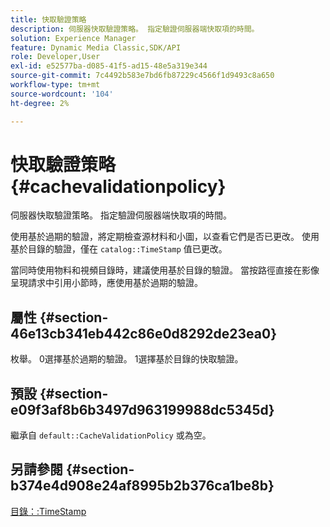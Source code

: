 ```yaml
---
title: 快取驗證策略
description: 伺服器快取驗證策略。 指定驗證伺服器端快取項的時間。
solution: Experience Manager
feature: Dynamic Media Classic,SDK/API
role: Developer,User
exl-id: e52577ba-d085-41f5-ad15-48e5a319e344
source-git-commit: 7c4492b583e7bd6fb87229c4566f1d9493c8a650
workflow-type: tm+mt
source-wordcount: '104'
ht-degree: 2%

---
```


# 快取驗證策略{#cachevalidationpolicy}

伺服器快取驗證策略。 指定驗證伺服器端快取項的時間。

使用基於過期的驗證，將定期檢查源材料和小圖，以查看它們是否已更改。 使用基於目錄的驗證，僅在 `catalog::TimeStamp` 值已更改。

當同時使用物料和視頻目錄時，建議使用基於目錄的驗證。 當按路徑直接在影像呈現請求中引用小節時，應使用基於過期的驗證。

## 屬性 {#section-46e13cb341eb442c86e0d8292de23ea0}

枚舉。 0選擇基於過期的驗證。 1選擇基於目錄的快取驗證。

## 預設 {#section-e09f3af8b6b3497d963199988dc5345d}

繼承自 `default::CacheValidationPolicy` 或為空。

## 另請參閱 {#section-b374e4d908e24af8995b2b376ca1be8b}

[目錄：:TimeStamp](../../../../../ir-api/material-cat/image-rendering-api-ref/c-ir-material-catalog/c-ir-material-data-reference/r-ir-timestamp-dataref.md#reference-6daf7973dc4f4b4e9e8165756db7c319)
